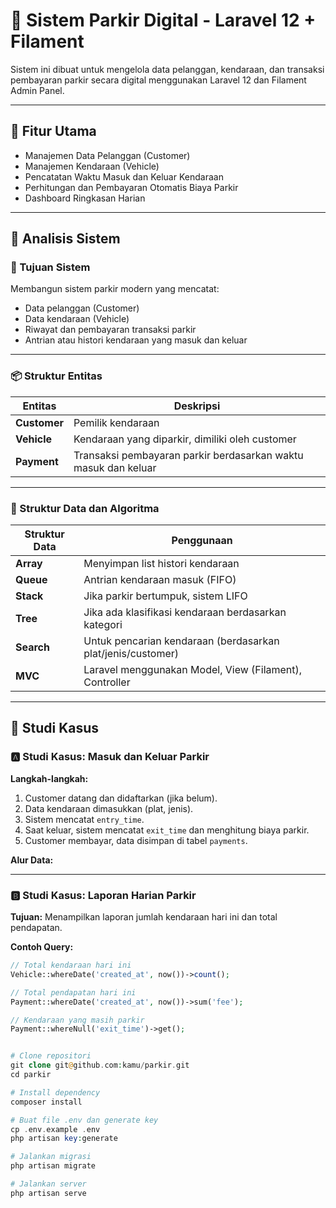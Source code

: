 # 🚗 Sistem Parkir Digital - Laravel 12 + Filament

Sistem ini dibuat untuk mengelola data pelanggan, kendaraan, dan transaksi pembayaran parkir secara digital menggunakan Laravel 12 dan Filament Admin Panel.

---

## 📌 Fitur Utama

- Manajemen Data Pelanggan (Customer)
- Manajemen Kendaraan (Vehicle)
- Pencatatan Waktu Masuk dan Keluar Kendaraan
- Perhitungan dan Pembayaran Otomatis Biaya Parkir
- Dashboard Ringkasan Harian

---

## 🧠 Analisis Sistem

### 🎯 Tujuan Sistem
Membangun sistem parkir modern yang mencatat:
- Data pelanggan (Customer)
- Data kendaraan (Vehicle)
- Riwayat dan pembayaran transaksi parkir
- Antrian atau histori kendaraan yang masuk dan keluar

---

### 📦 Struktur Entitas

| Entitas     | Deskripsi |
|-------------|-----------|
| **Customer** | Pemilik kendaraan |
| **Vehicle**  | Kendaraan yang diparkir, dimiliki oleh customer |
| **Payment**  | Transaksi pembayaran parkir berdasarkan waktu masuk dan keluar |

---

### 🧩 Struktur Data dan Algoritma

| Struktur Data | Penggunaan |
|---------------|------------|
| **Array**     | Menyimpan list histori kendaraan |
| **Queue**     | Antrian kendaraan masuk (FIFO) |
| **Stack**     | Jika parkir bertumpuk, sistem LIFO |
| **Tree**      | Jika ada klasifikasi kendaraan berdasarkan kategori |
| **Search**    | Untuk pencarian kendaraan (berdasarkan plat/jenis/customer) |
| **MVC**       | Laravel menggunakan Model, View (Filament), Controller |

---

## 🧪 Studi Kasus

### 🅰️ Studi Kasus: Masuk dan Keluar Parkir

**Langkah-langkah:**
1. Customer datang dan didaftarkan (jika belum).
2. Data kendaraan dimasukkan (plat, jenis).
3. Sistem mencatat `entry_time`.
4. Saat keluar, sistem mencatat `exit_time` dan menghitung biaya parkir.
5. Customer membayar, data disimpan di tabel `payments`.

**Alur Data:**


---

### 🅱️ Studi Kasus: Laporan Harian Parkir

**Tujuan:**
Menampilkan laporan jumlah kendaraan hari ini dan total pendapatan.

**Contoh Query:**
```php
// Total kendaraan hari ini
Vehicle::whereDate('created_at', now())->count();

// Total pendapatan hari ini
Payment::whereDate('created_at', now())->sum('fee');

// Kendaraan yang masih parkir
Payment::whereNull('exit_time')->get();


# Clone repositori
git clone git@github.com:kamu/parkir.git
cd parkir

# Install dependency
composer install

# Buat file .env dan generate key
cp .env.example .env
php artisan key:generate

# Jalankan migrasi
php artisan migrate

# Jalankan server
php artisan serve
